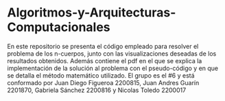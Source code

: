 # Algoritmos-y-Arquitecturas-Computacionales
En este repositorio se presenta el código empleado para resolver el problema de los n-cuerpos, junto con las visualizaciones deseadas de los resultados obtenidos.
Además contiene el pdf en el que se explica la implementación de la solución al problema con el pseudo-código y en que se detalla el método matemático utilizado.
El grupo es el #6 y está conformado por Juan Diego Figueroa 2200815, Juan Andres Guarín 2201870, Gabriela Sánchez 2200816 y Nicolas Toledo 2200017
